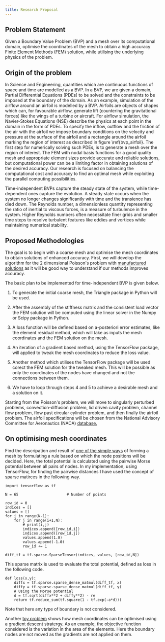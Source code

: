 ```yaml
---
title: Research Proposal
---
```


## Problem Statement

Given a Boundary Value Problem (BVP)
and a mesh over its computational domain,
optimise the coordinates of the mesh
to obtain a high accuracy Finite Element Methods (FEM) solution,
while utilising the underlying physics of the problem.

## Origin of the problem

In Science and Engineering,
quantities which are continuous functions of space and time
are modelled as a BVP.
In a BVP,
we are given a domain,
Partial Differential Equations (PDEs) to be solved
and the constraints to be imposed at the boundary of the domain.
As an example,
simulation of the airflow around an airfoil is modelled by a BVP.
Airfoils are objects of shapes which can,
for favourable airflow,
generate lift
(countering the gravitational forces)
like the wings of a turbine or aircraft.
For airflow simulation,
the Navier-Stokes Equations (NSE)
describe the physics
at each point in the domain
in the form of PDEs.
To specify the inflow, outflow
and the friction of the air with the airfoil
we impose boundary conditions
on the velocity and pressure
at the surface of the airfoil
and a rectangle around the airfoil
marking the region of interest
as described in figure \ref{bvp_airfoil}.
The first step for numerically solving such PDEs,
is to generate a mesh over the region of interest.
The FEM with nodal basis functions
for a good quality mesh and appropriate element sizes
provide accurate and reliable solutions,
but computational power can be a limiting factor
in obtaining solutions of the desired accuracy.
Our research is focused on balancing the computational cost and accuracy
to find an optimal mesh while exploiting the parallel computing possibilities.

Time-independent BVPs capture the steady state of the system,
while time-dependent ones capture the evolution.
A steady state occurs when the system no longer changes significantly with time
and the transience has died down.
The Reynolds number,
a dimensionless quantity representing the ratio of inertial to viscous forces,
is a measure of turbulence in the system.
Higher Reynolds numbers often necessitate finer grids and smaller time steps
to resolve turbulent features like eddies and vortices
while maintaining numerical stability.

## Proposed Methodologies

The goal is to begin with a coarse mesh
and optimise the mesh coordinates
to obtain solutions of enhanced accuracy.
First, we will develop the algorithm
for the 2 dimensional Poisson's problem
with [manufactured solutions](notes/mms.pdf)
as it will be good way to understand if our methods
improves accuracy.

The basic plan to be implemented
for time-independent BVP is given below.

1. To generate the initial coarse mesh,
the Triangle package in Python will be used.

2. After the assembly of the stiffness matrix and the consistent load vector
the FEM solution will be computed
using the linear solver in the Numpy or Scipy package in Python.

3. A loss function will be defined
based on a-posteriori error estimates,
like the element residual method,
which will take as inputs
the mesh coordinates and the FEM solution on the mesh.

4. An iteration of a gradient based method,
using the TensorFlow package,
will applied to tweak the mesh coordinates to reduce the loss value.
  
5. Another method which utilises the TensorFlow package
will be used corect the FEM solution for the tweaked mesh.
This will be possible as only the coordinates of the nodes have changed
and not the connections between them.

6. We have to loop through steps 4 and 5
to achieve a desirable mesh and a solution on it.

Starting from the Poisson's problem,
we will move to singularly perturbed problems,
convection-diffusion problem,
lid driven cavity problem,
channel flow problem,
flow past circular cylinder problem,
and then finally
the airfoil problem.
The airfoil specifications will be
chosen from the
National Advisory Committee for Aeronautics (NACA)
[database.](http://airfoiltools.com/search/index?m%5Bgrp%5D=naca4d&m%5Bsort%5D=1)

## On optimising mesh coordinates

Find the descripation and result
of [one of the simple ways](mesh_optim1.pdf)
of forming a mesh
by formulating a rule
based on which the node positions will be decided.
Here, the total potential is calculated
using the pairwise Morse potential between all pairs of nodes.
In my implementation,
using TensorFlow,
for finding the pairwise distances
I have used the concept of sparse matirces in the following way.
```
import tensorflow as tf

N = 65                      # Number of points

row_id = 0
indices = []
values = []
for i in range(N-1):
    for j in range(i+1,N):
        # print(i,j)
        indices.append([row_id,i])
        indices.append([row_id,j])
        values.append(1.0)
        values.append(-1.0)
        row_id += 1

diff_tf = tf.sparse.SparseTensor(indices, values, [row_id,N])
```
This sparse matrix is used
to evaluate the total potential,
defined as loss in the following code.
```
def loss(x,y):
    diffx = tf.sparse.sparse_dense_matmul(diff_tf, x)
    diffy = tf.sparse.sparse_dense_matmul(diff_tf, y)
    # Using the Morse potential
    d = tf.sqrt(diffx**2 + diffy**2) - re
    return tf.reduce_sum(tf.square(1 - tf.exp(-a*d)))
```
Note that here any type of boundary is not considered.

Another [toy problem](mesh_optim2.pdf)
shows how mesh coordinates can be optimised
using a gradient descent stratergy.
As an example, the objective function
considered is the variation in the area of the elements.
Here the boundary nodes are not moved
as the gradients are not applied on them.
